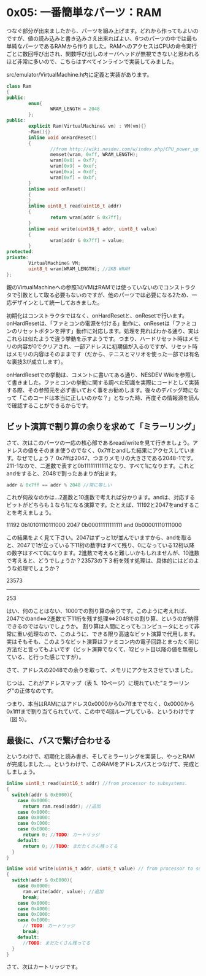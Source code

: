 # 0x05: 一番簡単なパーツ：RAM

つなぐ部分が出来ましたから、パーツを組み上げます。どれから作ってもよいのですが、値の読み込みと書き込みさえ出来ればよい、6つのパーツの中では最も単純なパーツであるRAMから作りました。RAMへのアクセスはCPUの命令実行ごとに数回呼び出され、関数呼び出しのオーバヘッドが無視できないと思われるほど非常に多いので、こちらはすべてインラインで実装してみました。

src/emulator/VirtualMachine.h内に定義と実装があります。

```cpp
class Ram
{
public:
        enum{
                WRAM_LENGTH = 2048
        };
public:
        explicit Ram(VirtualMachine& vm) : VM(vm){}
        ~Ram(){}
        inline void onHardReset()
        {
                //from http://wiki.nesdev.com/w/index.php/CPU_power_up_state
                memset(wram, 0xff, WRAM_LENGTH);
                wram[0x8] = 0xf7;
                wram[0x9] = 0xef;
                wram[0xa] = 0xdf;
                wram[0xf] = 0xbf;
        }
        inline void onReset()
        {
        }
        inline uint8_t read(uint16_t addr)
        {
                return wram[addr & 0x7ff];
        }
        inline void write(uint16_t addr, uint8_t value)
        {
                wram[addr & 0x7ff] = value;
        }
protected:
private:
        VirtualMachine& VM;
        uint8_t wram[WRAM_LENGTH]; //2KB WRAM
};
```

親のVirtualMachineへの参照1のVMはRAMでは使っていないのでコンストラクタで引数として取る必要もないのですが、他のパーツでは必要になる2ため、一応デザインとして統一しておきました。

初期化はコンストラクタではなく、onHardResetと、onResetで行います。onHardResetは、「ファミコンの電源を付ける」動作に、onResetは「ファミコンのリセットボタンを押す」動作に対応します。処理を見ればわかる通り、実はこれらは似たようで違う挙動を示すようです。つまり、ハードリセット時はメモリの内容が0でクリアされ、一部アドレスに初期値が入るのですが、リセット時はメモリの内容はそのままです（だから、テニスとマリオを使った一部では有名な裏技3が成立します）。

onHardResetでの挙動は、コメントに書いてある通り、NESDEV Wikiを参照して書きました。ファミコンの挙動に関する調べた知識を実際にコードとして実装する際、その参照元を必ず書いておく事をお勧めします。後々のデバッグ時になって「このコードは本当に正しいのかな？」となった時、再度その情報源を読んで確認することができるからです。

## ビット演算で割り算の余りを求めて「ミラーリング」
さて、次はこのパーツの一応の核心部であるread/writeを見て行きましょう。アドレスの値をそのまま使うのでなく、0x7ffとandした結果にアクセスしています。なぜでしょう？
0x7ffは2047、つまりメモリの大きさである2048-1です。211-1なので、二進数で表すと0b11111111111となり、すべて1になります。これとandをすると、2048で割ったあまりが出ます。
```cpp
addr & 0x7ff == addr % 2048 //常に等しい
```

これが何故なのかは…2進数と10進数で考えれば分かります。andは、対応するビットがどちらも１なら1になる演算です。たとえば、11192と2047をandすることを考えましょう。

11192
0b10101110111000
2047
0b00011111111111
and
0b00001110111000

この結果をよく見て下さい。2047はずっと1が並んでいますから、andを取ると、2047で1が立っている下11桁の数字はすべて残り、0になっている12桁以降の数字はすべて0になります。2進数で考えると難しいかもしれませんが、10進数で考えると、どうでしょうか？23573の下３桁を残す処理は、具体的にはどのような処理でしょうか？

23573
***
253

はい、何のことはない、1000での割り算の余りです。このように考えれば、2047でのand⇔2進数で下11桁を残す処理⇔2048での割り算、というのが納得できるのではないでしょうか。
割り算は人間にとってもコンピュータにとって非常に重い処理なので、このように、できる限り高速なビット演算で代用します。実はそもそも、このようなビット演算はファミコン内の電子回路とまったく同じ方法だと言ってもよいです（ビット演算でなくて、12ビット目以降の値を無視している、と行った感じですが）。

さて、アドレスの2048での余りを取って、メモリにアクセスさせていました。

じつは、これがアドレスマップ（表 1、10ページ）に現れていた”ミラーリング”の正体なのです。

つまり、本当はRAMにはアドレス0x0000から0x7ffまででなく、0x0000から0x1fffまで割り当てられていて、この中で4回ループしている、というわけです（図 5）。

## 最後に、バスで繋げ合わせる

というわけで、初期化と読み書き、そしてミラーリングを実装し、やっとRAMが完成しました…。というわけで、このRAMをアドレスバスとつなげて、完成としましょう。
```cpp
inline uint8_t read(uint16_t addr) //from processor to subsystems.
{
  switch(addr & 0xE000){
    case 0x0000:
      return ram.read(addr); //追加
    case 0x8000:
    case 0xA000:
    case 0xC000:
    case 0xE000:
      return 0; //TODO: カートリッジ
    default:
      return 0; //TODO: まだたくさん残ってる
  }
}

inline void write(uint16_t addr, uint8_t value) // from processor to subsystems.
{
  switch(addr & 0xE000){
    case 0x0000:
      ram.write(addr, value); //追加
      break;
    case 0x8000:
    case 0xA000:
    case 0xC000:
    case 0xE000:
      // TODO: カートリッジ
      break;
    default:
      //TODO: まだたくさん残ってる
  }
}
```

さて、次はカートリッジです。